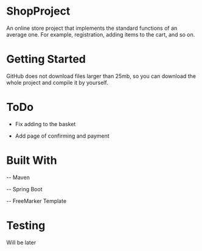 # ShopProject

An online store project that implements the standard functions of an average one. 
For example, registration, adding items to the cart, and so on.


# Getting Started

GitHub does not download files larger than 25mb, so you can download the whole project and compile it by yourself.

# ToDo

- Fix adding to the basket

- Add page of confirming and payment

# Built With

-- Maven

-- Spring Boot

-- FreeMarker Template

# Testing

Will be later
